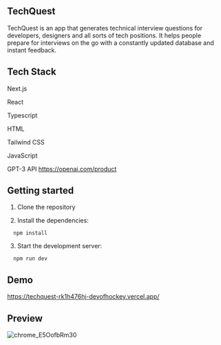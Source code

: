## TechQuest

TechQuest is an app that generates technical interview questions for developers, designers and all sorts of tech positions. It helps people prepare for interviews on the go with a constantly updated database and instant feedback.

## Tech Stack

Next.js

React

Typescript

HTML

Tailwind CSS

JavaScript

GPT-3 API https://openai.com/product

## Getting started

1. Clone the repository

2. Install the dependencies:

```
  npm install
```

3. Start the development server:

```
  npm run dev
```

## Demo

https://techquest-rk1h476hj-devofhockey.vercel.app/

## Preview
![chrome_E5OofbRm30](https://user-images.githubusercontent.com/89231041/224530437-db823c90-202a-4b6b-b239-eb7a0012fd88.png)



